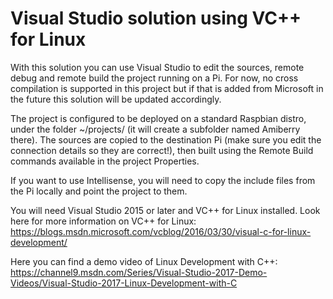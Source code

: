 Visual Studio solution using VC++ for Linux
===========================================

With this solution you can use Visual Studio to edit the sources, remote debug and remote build the project running on a Pi.
For now, no cross compilation is supported in this project but if that is added from Microsoft in the future this solution will be updated accordingly.

The project is configured to be deployed on a standard Raspbian distro, under the folder ~/projects/ (it will create a subfolder named Amiberry there). The sources are copied to the destination Pi (make sure you edit the connection details so they are correct!), then built using the Remote Build commands available in the project Properties.

If you want to use Intellisense, you will need to copy the include files from the Pi locally and point the project to them.

You will need Visual Studio 2015 or later and VC++ for Linux installed.
Look here for more information on VC++ for Linux:
<https://blogs.msdn.microsoft.com/vcblog/2016/03/30/visual-c-for-linux-development/>

Here you can find a demo video of Linux Development with C++:
<https://channel9.msdn.com/Series/Visual-Studio-2017-Demo-Videos/Visual-Studio-2017-Linux-Development-with-C>
